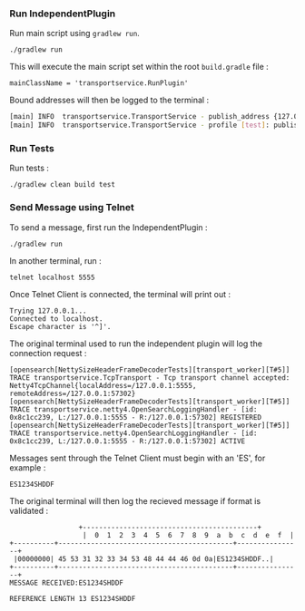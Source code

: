 
### Run IndependentPlugin

Run main script using `gradlew run`.

```
./gradlew run
```

This will execute the main script set within the root `build.gradle` file :

```
mainClassName = 'transportservice.RunPlugin'
```
Bound addresses will then be logged to the terminal :

```bash
[main] INFO  transportservice.TransportService - publish_address {127.0.0.1:3333}, bound_addresses {[::1]:3333}, {127.0.0.1:3333}
[main] INFO  transportservice.TransportService - profile [test]: publish_address {127.0.0.1:5555}, bound_addresses {[::1]:5555}, {127.0.0.1:5555}
```

### Run Tests

Run tests :
```
./gradlew clean build test
```

### Send Message using Telnet

To send a message, first run the IndependentPlugin :

```
./gradlew run
```
In another terminal, run : 
```
telnet localhost 5555
```
Once Telnet Client is connected, the terminal will print out :
```
Trying 127.0.0.1...
Connected to localhost.
Escape character is '^]'.
```
The original terminal used to run the independent plugin will log the connection request :
```
[opensearch[NettySizeHeaderFrameDecoderTests][transport_worker][T#5]] TRACE transportservice.TcpTransport - Tcp transport channel accepted: Netty4TcpChannel{localAddress=/127.0.0.1:5555, remoteAddress=/127.0.0.1:57302}
[opensearch[NettySizeHeaderFrameDecoderTests][transport_worker][T#5]] TRACE transportservice.netty4.OpenSearchLoggingHandler - [id: 0x8c1cc239, L:/127.0.0.1:5555 - R:/127.0.0.1:57302] REGISTERED
[opensearch[NettySizeHeaderFrameDecoderTests][transport_worker][T#5]] TRACE transportservice.netty4.OpenSearchLoggingHandler - [id: 0x8c1cc239, L:/127.0.0.1:5555 - R:/127.0.0.1:57302] ACTIVE
```
Messages sent through the Telnet Client must begin with an 'ES', for example : 
```
ES1234SHDDF
```
The original terminal will then log the recieved message if format is validated :
```
                 +-------------------------------------------+
                  |  0  1  2  3  4  5  6  7  8  9  a  b  c  d  e  f  |
+----------+-------------------------------------------+----------------+
 |00000000| 45 53 31 32 33 34 53 48 44 44 46 0d 0a|ES1234SHDDF..|
+----------+-------------------------------------------+----------------+
MESSAGE RECEIVED:ES1234SHDDF

REFERENCE LENGTH 13 ES1234SHDDF
```

